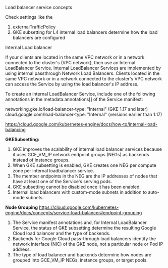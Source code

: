 Load balancer service concepts

Check settings like the 
  1. externalTrafficPolicy 
  2. GKE subsetting 
for L4 internal load balancers determine how the load balancers are configured

Internal Load balancer

If your clients are located in the same VPC network or in a network connected to the cluster's (VPC network), then use an Internal LoadBalancer Service. Internal LoadBalancer Services are implemented by using internal passthrough Network Load Balancers. Clients located in the same VPC network or in a network connected to the cluster's VPC network can access the Service by using the load balancer's IP address.

To create an internal LoadBalancer Service, include one of the following annotations in the metadata.annotations[] of the Service manifest:

networking.gke.io/load-balancer-type: "Internal" (GKE 1.17 and later)
cloud.google.com/load-balancer-type: "Internal" (versions earlier than 1.17)

https://cloud.google.com/kubernetes-engine/docs/how-to/internal-load-balancing

**GKESubsetting:**

1. GKE improves the scalability of internal load balancer services because it uses GCE_VM_IP network endpoint groups (NEGs) as backends instead of instance groups. 
2. When GKE subsetting is enabled, GKE creates one NEG per compute zone per internal loadbalancer service.
3. The member endpoints in the NEG are the IP addresses of nodes that have at least one of the Service's serving pods.
4. GKE subsetting cannot be disabled once it has been enabled.
5. Internal load balancers with custom-mode subnets in addition to auto-mode subnets.

**Node Grouping**
https://cloud.google.com/kubernetes-engine/docs/concepts/service-load-balancer#endpoint-grouping
1. The Service manifest annotations and, for Internal LoadBalancer Service, the status of GKE subsetting determine the resulting Google Cloud load balancer and the type of backends. 
2. Backends for Google Cloud pass-through load balancers identify the network interface (NIC) of the GKE node, not a particular node or Pod IP address.
3. The type of load balancer and backends determine how nodes are grouped into GCE_VM_IP NEGs, instance groups, or target pools.

